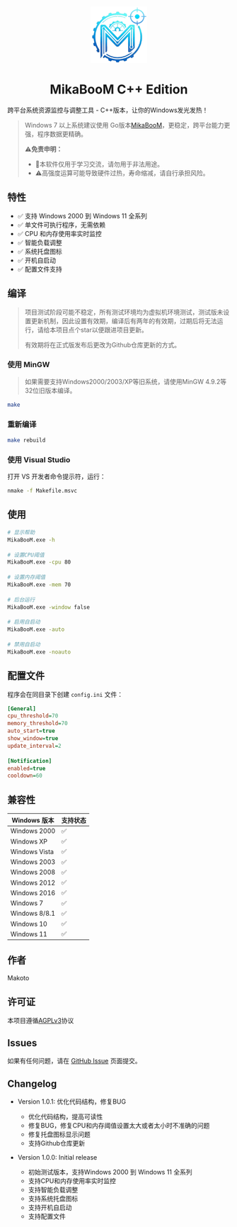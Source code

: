 <div align="center">
    <img src="./res/icon.png" width="128" height="128" alt="MikaBooM">
    <h1>MikaBooM C++ Edition</h1>
</div>

跨平台系统资源监控与调整工具 - C++版本，让你的Windows发光发热！

> Windows 7 以上系统建议使用 Go版本[MikaBooM](https://github.com/MakotoArai-CN/MikaBooM)，更稳定，跨平台能力更强，程序数据更精确。
>
> **⚠免责申明：**
>
> - 🚫本软件仅用于学习交流，请勿用于非法用途。
> - ⚠高强度运算可能导致硬件过热，寿命缩减，请自行承担风险。

## 特性

- ✅ 支持 Windows 2000 到 Windows 11 全系列
- ✅ 单文件可执行程序，无需依赖
- ✅ CPU 和内存使用率实时监控
- ✅ 智能负载调整
- ✅ 系统托盘图标
- ✅ 开机自启动
- ✅ 配置文件支持

## 编译

> 项目测试阶段可能不稳定，所有测试环境均为虚拟机环境测试，测试版未设置更新机制，因此设置有效期，编译后有两年的有效期，过期后将无法运行，请给本项目点个star以便跟进项目更新。
>
> 有效期将在正式版发布后更改为Github仓库更新的方式。

### 使用 MinGW

> 如果需要支持Windows2000/2003/XP等旧系统，请使用MinGW 4.9.2等32位旧版本编译。

```bash
make
```

### 重新编译

```bash
make rebuild
```

### 使用 Visual Studio

打开 VS 开发者命令提示符，运行：

```bash
nmake -f Makefile.msvc
```

## 使用

```bash
# 显示帮助
MikaBooM.exe -h

# 设置CPU阈值
MikaBooM.exe -cpu 80

# 设置内存阈值  
MikaBooM.exe -mem 70

# 后台运行
MikaBooM.exe -window false

# 启用自启动
MikaBooM.exe -auto

# 禁用自启动
MikaBooM.exe -noauto
```

## 配置文件

程序会在同目录下创建 `config.ini` 文件：

```ini
[General]
cpu_threshold=70
memory_threshold=70
auto_start=true
show_window=true
update_interval=2

[Notification]
enabled=true
cooldown=60
```

## 兼容性

| Windows 版本  | 支持状态 |
| ------------- | -------- |
| Windows 2000  | ✅        |
| Windows XP    | ✅        |
| Windows Vista | ✅        |
| Windows 2003  | ✅        |
| Windows 2008  | ✅        |
| Windows 2012  | ✅        |
| Windows 2016  | ✅        |
| Windows 7     | ✅        |
| Windows 8/8.1 | ✅        |
| Windows 10    | ✅        |
| Windows 11    | ✅        |

## 作者

Makoto

## 许可证

本项目遵循[AGPLv3](LICENSE)协议

## Issues

如果有任何问题，请在 [GitHub Issue](https://github.com/MakotoArai-CN/MikaBooM_CPP/issues) 页面提交。

## Changelog

- Version 1.0.1: 优化代码结构，修复BUG
  - 优化代码结构，提高可读性
  - 修复BUG，修复CPU和内存阈值设置太大或者太小时不准确的问题
  - 修复托盘图标显示问题
  - 支持Github仓库更新

- Version 1.0.0: Initial release
  - 初始测试版本，支持Windows 2000 到 Windows 11 全系列
  - 支持CPU和内存使用率实时监控
  - 支持智能负载调整
  - 支持系统托盘图标
  - 支持开机自启动
  - 支持配置文件
